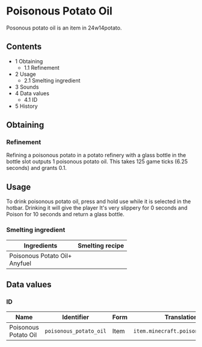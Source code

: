 # Poisonous Potato Oil
Posonous potato oil is an item in 24w14potato.

## Contents
- 1 Obtaining
	- 1.1 Refinement
- 2 Usage
	- 2.1 Smelting ingredient
- 3 Sounds
- 4 Data values
	- 4.1 ID
- 5 History

## Obtaining
### Refinement
Refining a poisonous potato in a potato refinery with a glass bottle in the bottle slot outputs 1 poisonous potato oil. This takes 125 game ticks (6.25 seconds) and grants 0.1.



## Usage
To drink poisonous potato oil, press and hold use while it is selected in the hotbar. Drinking it will give the player It's very slippery for 0 seconds and Poison for 10 seconds and return a glass bottle.

### Smelting ingredient
| Ingredients                       | Smelting recipe |
|-----------------------------------|-----------------|
| Poisonous Potato Oil+<br/>Anyfuel |                 |

## Data values
### ID
| Name                 | Identifier             | Form | Translation key                       |
|----------------------|------------------------|------|---------------------------------------|
| Poisonous Potato Oil | `poisonous_potato_oil` | Item | `item.minecraft.poisonous_potato_oil` |



